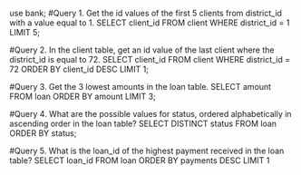 use bank;
#Query 1. Get the id values of the first 5 clients from district_id with a value equal to 1.
SELECT client_id FROM client 
WHERE district_id = 1
LIMIT 5;

#Query 2. In the client table, get an id value of the last client where the district_id is equal to 72.
SELECT client_id FROM client
WHERE district_id = 72
ORDER BY client_id DESC
LIMIT 1;

#Query 3. Get the 3 lowest amounts in the loan table.
SELECT amount FROM loan
ORDER BY amount 
LIMIT 3;

#Query 4. What are the possible values for status, ordered alphabetically in ascending order in the loan table?
SELECT DISTINCT status  FROM loan
ORDER BY status;

#Query 5. What is the loan_id of the highest payment received in the loan table?
SELECT loan_id FROM loan
ORDER BY payments DESC
LIMIT 1
